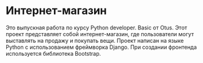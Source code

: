 # Интернет-магазин
Это выпускная работа по курсу Python developer. Basic от Otus.
Этот проект представляет собой интернет-магазин, где пользователи могут выставлять на продажу и покупать вещи. Проект написан на языке Python с использованием фреймворка Django. При создании фронтенда используется библиотека Bootstrap.
